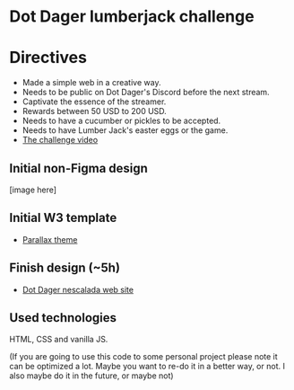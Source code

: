 # Dot Dager lumberjack challenge

# Directives

- Made a simple web in a creative way.
- Needs to be public on Dot Dager's Discord before the next stream.
- Captivate the essence of the streamer.
- Rewards between 50 USD to 200 USD.
- Needs to have a cucumber or pickles to be accepted.
- Needs to have Lumber Jack's easter eggs or the game.
- [The challenge video](https://www.youtube.com/watch?v=DaRes1TR3XQ)

## Initial non-Figma design

[image here]

## Initial W3 template

- [Parallax theme](https://www.w3schools.com/w3css/tryit.asp?filename=tryw3css_templates_parallax)

## Finish design (~5h)

- [Dot Dager nescalada web site](https://framework7.io/docs/)

## Used technologies

HTML, CSS and vanilla JS.

(If you are going to use this code to some personal project please note it can be optimized a lot. Maybe you want to re-do it in a better way, or not. I also maybe do it in the future, or maybe not)